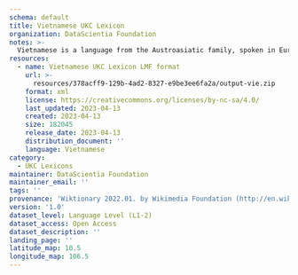 ```yaml
---
schema: default
title: Vietnamese UKC Lexicon
organization: DataScientia Foundation
notes: >-
  Vietnamese is a language from the Austroasiatic family, spoken in Eurasia. The UKC Lexicon of Vietnamese is represented as a lexico-semantic network. It consists of words, word senses, synsets, as well as sense-level and synset-level relationships.
resources:
  - name: Vietnamese UKC Lexicon LMF format
    url: >-
      resources/378acff9-129b-4ad2-8327-e9be3ee6fa2a/output-vie.zip
    format: xml
    license: https://creativecommons.org/licenses/by-nc-sa/4.0/
    last_updated: 2023-04-13
    created: 2023-04-13
    size: 182045
    release_date: 2023-04-13
    distribution_document: ''
    language: Vietnamese
category:
  - UKC Lexicons
maintainer: DataScientia Foundation
maintainer_email: ''
tags: ''
provenance: 'Wiktionary 2022.01. by Wikimedia Foundation (http://en.wiktionary.org); CogNet 2.1 by Khuyagbaatar Batsuren, National University of Mongolia (http://cognet.ukc.disi.unitn.it); KinDiv: Kinship Diversity 1.0 by Temuulen Khishigsuren (http://ukc.disi.unitn.it/index.php/kinship/); UniMet: Universal Metonymy 1.0 by Temuulen Khishigsuren and Gábor Bella (http://ukc.disi.unitn.it/index.php/metonymy/); MorphyNet 2.0 by Gábor Bella and Khuyagbaatar Batsuren (http://ukc.disi.unitn.it/index.php/morphynet/); Antonymy 1.0 by Gábor Bella (http://ukc.datascientia.eu); Princeton WordNet 2.1 by Princeton University (https://wordnet.princeton.edu)'
version: '1.0'
dataset_level: Language Level (L1-2)
dataset_access: Open Access
dataset_description: ''
landing_page: ''
latitude_map: 10.5
longitude_map: 106.5
---
```

